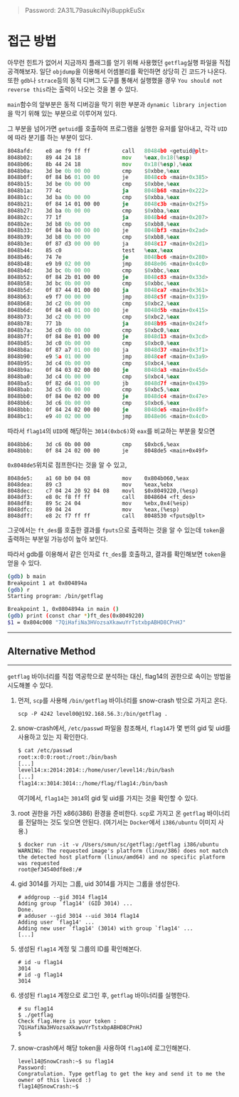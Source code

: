 > Password: 2A31L79asukciNyi8uppkEuSx

# 접근 방법

아무런 힌트가 없어서 지금까지 플래그를 얻기 위해 사용했던 `getflag`실행 파일을 직접 공격해보자. 일단 `objdump`을 이용해서 어셈블리를 확인하면 상당히 긴 코드가 나온다. 또한 `gdb`나 `strace`등의 동적 디버그 도구를 통해서 실행했을 경우 `You should not reverse this`라는 출력이 나오는 것을 볼 수 있다.

`main`함수의 앞부분은 동적 디버깅을 막기 위한 부분과 `dynamic library injection`을 막기 위해 있는 부분으로 이루어져 있다.

그 부분을 넘어가면 `getuid`를 호출하여 프로그램을 실행한 유저를 알아내고, 각각 `UID`에 따라 분기를 하는 부분이 있다.

```asm
8048afd:	e8 ae f9 ff ff       	call   80484b0 <getuid@plt>
8048b02:	89 44 24 18          	mov    %eax,0x18(%esp)
8048b06:	8b 44 24 18          	mov    0x18(%esp),%eax
8048b0a:	3d be 0b 00 00       	cmp    $0xbbe,%eax
8048b0f:	0f 84 b6 01 00 00    	je     8048ccb <main+0x385>
8048b15:	3d be 0b 00 00       	cmp    $0xbbe,%eax
8048b1a:	77 4c                	ja     8048b68 <main+0x222>
8048b1c:	3d ba 0b 00 00       	cmp    $0xbba,%eax
8048b21:	0f 84 14 01 00 00    	je     8048c3b <main+0x2f5>
8048b27:	3d ba 0b 00 00       	cmp    $0xbba,%eax
8048b2c:	77 1f                	ja     8048b4d <main+0x207>
8048b2e:	3d b8 0b 00 00       	cmp    $0xbb8,%eax
8048b33:	0f 84 ba 00 00 00    	je     8048bf3 <main+0x2ad>
8048b39:	3d b8 0b 00 00       	cmp    $0xbb8,%eax
8048b3e:	0f 87 d3 00 00 00    	ja     8048c17 <main+0x2d1>
8048b44:	85 c0                	test   %eax,%eax
8048b46:	74 7e                	je     8048bc6 <main+0x280>
8048b48:	e9 b9 02 00 00       	jmp    8048e06 <main+0x4c0>
8048b4d:	3d bc 0b 00 00       	cmp    $0xbbc,%eax
8048b52:	0f 84 2b 01 00 00    	je     8048c83 <main+0x33d>
8048b58:	3d bc 0b 00 00       	cmp    $0xbbc,%eax
8048b5d:	0f 87 44 01 00 00    	ja     8048ca7 <main+0x361>
8048b63:	e9 f7 00 00 00       	jmp    8048c5f <main+0x319>
8048b68:	3d c2 0b 00 00       	cmp    $0xbc2,%eax
8048b6d:	0f 84 e8 01 00 00    	je     8048d5b <main+0x415>
8048b73:	3d c2 0b 00 00       	cmp    $0xbc2,%eax
8048b78:	77 1b                	ja     8048b95 <main+0x24f>
8048b7a:	3d c0 0b 00 00       	cmp    $0xbc0,%eax
8048b7f:	0f 84 8e 01 00 00    	je     8048d13 <main+0x3cd>
8048b85:	3d c0 0b 00 00       	cmp    $0xbc0,%eax
8048b8a:	0f 87 a7 01 00 00    	ja     8048d37 <main+0x3f1>
8048b90:	e9 5a 01 00 00       	jmp    8048cef <main+0x3a9>
8048b95:	3d c4 0b 00 00       	cmp    $0xbc4,%eax
8048b9a:	0f 84 03 02 00 00    	je     8048da3 <main+0x45d>
8048ba0:	3d c4 0b 00 00       	cmp    $0xbc4,%eax
8048ba5:	0f 82 d4 01 00 00    	jb     8048d7f <main+0x439>
8048bab:	3d c5 0b 00 00       	cmp    $0xbc5,%eax
8048bb0:	0f 84 0e 02 00 00    	je     8048dc4 <main+0x47e>
8048bb6:	3d c6 0b 00 00       	cmp    $0xbc6,%eax
8048bbb:	0f 84 24 02 00 00    	je     8048de5 <main+0x49f>
8048bc1:	e9 40 02 00 00       	jmp    8048e06 <main+0x4c0>
```

따라서 `flag14`의 `UID`에 해당하는 `3014(0xbc6)`와 `eax`를 비교하는 부분을 찾으면
```
8048bb6:	3d c6 0b 00 00       	cmp    $0xbc6,%eax
8048bbb:	0f 84 24 02 00 00    	je     8048de5 <main+0x49f>
```

`0x8048de5`위치로 점프한다는 것을 알 수 있고,

```
8048de5:	a1 60 b0 04 08       	mov    0x804b060,%eax
8048dea:	89 c3                	mov    %eax,%ebx
8048dec:	c7 04 24 20 92 04 08 	movl   $0x8049220,(%esp)
8048df3:	e8 0c f8 ff ff       	call   8048604 <ft_des>
8048df8:	89 5c 24 04          	mov    %ebx,0x4(%esp)
8048dfc:	89 04 24             	mov    %eax,(%esp)
8048dff:	e8 2c f7 ff ff       	call   8048530 <fputs@plt>
```

그곳에서는 `ft_des`를 호출한 결과를 `fputs`으로 출력하는 것을 알 수 있는데 `token`을 출력하는 부분일 가능성이 높아 보인다.

따라서 gdb를 이용해서 같은 인자로 `ft_des`를 호출하고, 결과를 확인해보면 `token`을 얻을 수 있다.

```bash
(gdb) b main
Breakpoint 1 at 0x804894a
(gdb) r
Starting program: /bin/getflag

Breakpoint 1, 0x0804894a in main ()
(gdb) print (const char *)ft_des(0x8049220)
$1 = 0x804c008 "7QiHafiNa3HVozsaXkawuYrTstxbpABHD8CPnHJ"
```

---
## Alternative Method
---
`getflag` 바이너리를 직접 역공학으로 분석하는 대신, flag14의 권한으로 속이는 방법을 시도해볼 수 있다.


1. 먼저, `scp`를 사용해 `/bin/getflag` 바이너리를 snow-crash 밖으로 가지고 온다.
    ```
    scp -P 4242 level00@192.168.56.3:/bin/getflag .
    ```

2. snow-crash에서, `/etc/passwd` 파일을 참조해서, `flag14`가 몇 번의 gid 및 uid를 사용하고 있는 지 확인한다.
    ```bash
    $ cat /etc/passwd
    root:x:0:0:root:/root:/bin/bash
    [...]
    level14:x:2014:2014::/home/user/level14:/bin/bash
    [...]
    flag14:x:3014:3014::/home/flag/flag14:/bin/bash
    ```
    여기에서, `flag14`는 `3014`의 gid 및 uid를 가지는 것을 확인할 수 있다.

3. root 권한을 가진 x86(i386) 환경을 준비한다. `scp`로 가지고 온 `getflag` 바이너리를 전달하는 것도 잊으면 안된다. (여기서는 `Docker`에서 `i386/ubuntu` 이미지 사용.)
    ```
    $ docker run -it -v /Users/smun/sc/getflag:/getflag i386/ubuntu
    WARNING: The requested image's platform (linux/386) does not match the detected host platform (linux/amd64) and no specific platform was requested
    root@ef34540df8e8:/#
    ```

4. gid 3014를 가지는 그룹, uid 3014를 가지는 그룹을 생성한다.
    ```
    # addgroup --gid 3014 flag14
    Adding group `flag14' (GID 3014) ...
    Done.
    # adduser --gid 3014 --uid 3014 flag14
    Adding user `flag14' ...
    Adding new user `flag14' (3014) with group `flag14' ...
    [...]
    ```

5. 생성된 `flag14` 계정 및 그룹의 ID를 확인해본다.
    ```
    # id -u flag14
    3014
    # id -g flag14
    3014
    ```

6. 생성된 `flag14` 계정으로 로그인 후, `getflag` 바이너리를 실행한다.
    ```
    # su flag14
    $ ./getflag
    Check flag.Here is your token : 7QiHafiNa3HVozsaXkawuYrTstxbpABHD8CPnHJ
    $
    ```

7. snow-crash에서 해당 token을 사용하여 `flag14`에 로그인해본다.
    ```
    level14@SnowCrash:~$ su flag14
    Password:
    Congratulation. Type getflag to get the key and send it to me the owner of this livecd :)
    flag14@SnowCrash:~$
    ```
